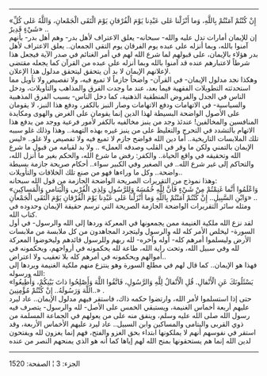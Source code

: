 ------------------------------------------------------------------------

«إِنْ كُنْتُمْ آمَنْتُمْ بِاللَّهِ، وَما أَنْزَلْنا عَلى عَبْدِنا يَوْمَ الْفُرْقانِ يَوْمَ الْتَقَى
الْجَمْعانِ، وَاللَّهُ عَلى كُلِّ شَيْءٍ قَدِيرٌ» ..  
إن للإيمان أمارات تدل عليه والله- سبحانه- يعلق الاعتراف لأهل بدر- وهم
أهل بدر- بأنهم آمنوا بالله، وبما أنزله على عبده يوم الفرقان يوم التقى
الجمعان.. يعلق الاعتراف لأهل بدر هؤلاء بالإيمان، على قبولهم لما شرع الله
لهم في أمر الغنائم في صدر الآية فيجعل هذا شرطاً لاعتبارهم عنده قد آمنوا
بالله وبما أنزله على عبده من القرآن كما يجعله مقتضى لإعلانهم الإيمان لا
بد أن يتحقق ليتحقق مدلول هذا الإعلان.  
وهكذا نجد مدلول الإيمان- في القرآن- واضحاً جازماً لا تميع فيه، ولا تفصيص
ولا تأويل مما استحدثته التطويلات الفقهية فيما بعد، عند ما وجدت الفرق
والمذاهب والتأويلات، ودخل الناس في الجدل والفروض المنطقية الذهنية، كما
دخل الناس- بسبب الفرق المذهبية والسياسية- في الاتهامات ودفع الاتهامات
وصار النبز بالكفر، ودفع هذا النبز، لا يقومان على الأصول الواضحة البسيطة
لهذا الدين إنما يقومان على الغرض والهوى ومكايدة المنافسين والمخالفين!
عندئذ وجد من ينبز مخالفيه بالكفر لأمور فرعية ووجد من يدفع هذا الاتهام
بالتشدد في التحرج والتغليظ على من ينبز غيره بهذه التهمة.. وهذا وذلك غلو
سببه تلك الملابسات التاريخية.. أما دين الله فواضح جازم لا تميع فيه ولا
تفصيص ولا غلو.. «ليس الإيمان بالتمني ولكن ما وقر في القلب وصدقه العمل»
.. ولا بد لقيامه من قبول ما شرع الله وتحقيقه في واقع الحياة.. والكفر:
رفض ما شرع الله، والحكم بغير ما أنزل الله، والتحاكم إلى غير شرع الله..
في الصغير وفي الكبير سواء.. أحكام صريحة جازمة بسيطة واضحة.. وكل ما
وراءها فهو من صنع تلك الخلافات والتأويلات..  
وهذا نموذج من التقريرات الصريحة الواضحة الجازمة من قول الله سبحانه:  
«وَاعْلَمُوا أَنَّما غَنِمْتُمْ مِنْ شَيْءٍ فَأَنَّ لِلَّهِ خُمُسَهُ وَلِلرَّسُولِ وَلِذِي الْقُرْبى وَالْيَتامى
وَالْمَساكِينِ وَابْنِ السَّبِيلِ.. إِنْ كُنْتُمْ آمَنْتُمْ بِاللَّهِ وَما أَنْزَلْنا عَلى عَبْدِنا يَوْمَ
الْفُرْقانِ يَوْمَ الْتَقَى الْجَمْعانِ» ..  
ومثله سائر التقريرات الواضحة الجازمة الصريحة التي ترسم حقيقة الإيمان
وحدوده في كتاب الله.  
لقد نزع الله ملكية الغنيمة ممن يجمعونها في المعركة وردها إلى الله
والرسول- في أول السورة- ليخلص الأمر كله لله والرسول وليتجرد المجاهدون من
كل ملابسة من ملابسات الأرض وليسلموا أمرهم كله- أوله وآخره- لله ربهم
وللرسول قائدهم وليخوضوا المعركة لله وفي سبيل الله، وتحت راية الله، طاعة
لله يحكمونه في أرواحهم، ويحكمونه في أموالهم ويحكمونه في أمرهم كله بلا
تعقيب ولا اعتراض..  
فهذا هو الإيمان.. كما قال لهم في مطلع السورة وهو ينتزع منهم ملكية
الغنيمة ويردها إلى الله ورسوله:  
«يَسْئَلُونَكَ عَنِ الْأَنْفالِ. قُلِ الْأَنْفالُ لِلَّهِ وَالرَّسُولِ، فَاتَّقُوا اللَّهَ وَأَصْلِحُوا ذاتَ
بَيْنِكُمْ، وَأَطِيعُوا اللَّهَ وَرَسُولَهُ.. إِنْ كُنْتُمْ مُؤْمِنِينَ..» .  
حتى إذا استسلموا لأمر الله، وارتضوا حكمه ذاك، فاستقر فيهم مدلول
الإيمان.. عاد ليرد عليهم أربعة أخماس الغنيمة، ويستبقي الخمس على الأصل-
لله والرسول- يتصرف فيه رسول الله صلى الله عليه وسلم، وينفق منه على من
يعولهم في الجماعة المسلمة من ذوي القربى واليتامى والمساكين وابن السبيل..
عاد ليرد عليهم الأخماس الأربعة، وقد استقر في نفوسهم أنهم لا يملكونها
ابتداء بحق الغزو والفتح، فهم إنما يغزون لله ويفتحون لدين الله إنما هم
يستحقونها بمنح الله لهم إياها كما أنه هو الذي يمنحهم النصر من عنده

------------------------------------------------------------------------

الجزء: 3 ¦ الصفحة: 1520
